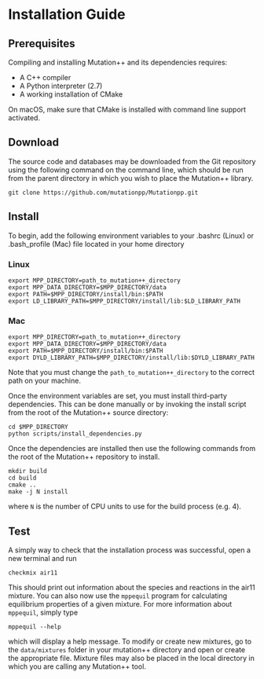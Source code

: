 # Installation Guide

## Prerequisites

Compiling and installing Mutation++ and its dependencies requires:

* A C++ compiler
* A Python interpreter (2.7)
* A working installation of CMake

On macOS, make sure that CMake is installed with command line support activated.

## Download

The source code and databases may be downloaded from the Git repository using the following command on the command line, which should be run from the parent directory in which you wish to place the Mutation++ library.

```
git clone https://github.com/mutationpp/Mutationpp.git
```

## Install
To begin, add the following environment variables to your .bashrc (Linux) or .bash_profile (Mac) file located in your home directory

### Linux
```
export MPP_DIRECTORY=path_to_mutation++_directory
export MPP_DATA_DIRECTORY=$MPP_DIRECTORY/data
export PATH=$MPP_DIRECTORY/install/bin:$PATH
export LD_LIBRARY_PATH=$MPP_DIRECTORY/install/lib:$LD_LIBRARY_PATH
```

### Mac
```
export MPP_DIRECTORY=path_to_mutation++_directory
export MPP_DATA_DIRECTORY=$MPP_DIRECTORY/data
export PATH=$MPP_DIRECTORY/install/bin:$PATH
export DYLD_LIBRARY_PATH=$MPP_DIRECTORY/install/lib:$DYLD_LIBRARY_PATH
```

Note that you must change the `path_to_mutation++_directory` to the correct path
on your machine.

Once the environment variables are set, you must install third-party dependencies.
This can be done manually or by invoking the install script from the root of the
Mutation++ source directory:

```
cd $MPP_DIRECTORY
python scripts/install_dependencies.py
```

Once the dependencies are installed then use the following commands from the root
of the Mutation++ repository to install.

```
mkdir build
cd build
cmake ..
make -j N install
```

where `N` is the number of CPU units to use for the build process (e.g. 4).

## Test
A simply way to check that the installation process was successful, open a new terminal and run 

```
checkmix air11
```

This should print out information about the species and reactions in the air11 mixture.  You can also now use the `mppequil` program for calculating equilibrium properties of a given mixture.  For more information about `mppequil`, simply type

```
mppequil --help
```

which will display a help message.  To modify or create new mixtures, go to the ```data/mixtures``` folder in your mutation++ directory and open or create the appropriate file.  Mixture files may also be placed in the local directory in which you are calling any Mutation++ tool.
